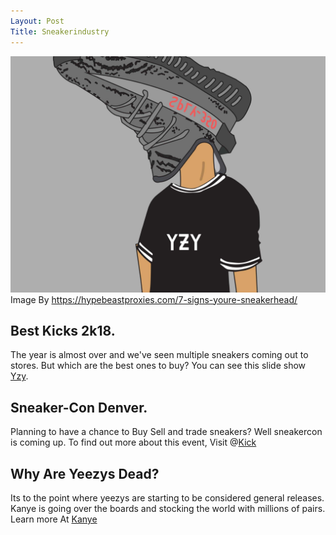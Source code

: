 ```yaml
---
Layout: Post 
Title: Sneakerindustry
---
```

![Sneakerhead](/images/Sneakerhead.jpg)
Image By https://hypebeastproxies.com/7-signs-youre-sneakerhead/

## Best Kicks 2k18.

The year is almost over and we've seen multiple sneakers coming out to stores. But which are the best ones to buy? You can see this slide show [Yzy](https://sneakernews.com/2018/07/03/adidas-yeezy-fall-2018-release-info/).


## Sneaker-Con Denver.


Planning to have a chance to Buy Sell and trade sneakers? Well sneakercon is coming up. To find out more about this event, Visit @[Kick](https://www.eventbrite.com/e/sneaker-fest-tickets-50505599608)


## Why Are Yeezys Dead?


Its to the point where yeezys are starting to be considered general releases. Kanye is going over the boards and stocking the world with millions of pairs. Learn more At [ Kanye](https://www.flightclub.com/adidas/adidas-yeezy)
